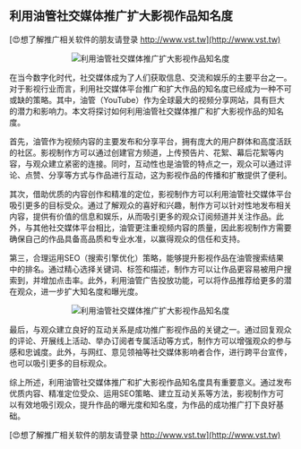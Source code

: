 ## **利用油管社交媒体推广扩大影视作品知名度**

[😍想了解推广相关软件的朋友请登录 http://www.vst.tw](http://www.vst.tw)

 <center><img src="https://vst.tw/MP4/tuiguang/png/6.png" alt="利用油管社交媒体推广扩大影视作品知名度"></center>

在当今数字化时代，社交媒体成为了人们获取信息、交流和娱乐的主要平台之一。对于影视行业而言，利用社交媒体平台推广和扩大作品的知名度已经成为一种不可或缺的策略。其中，油管（YouTube）作为全球最大的视频分享网站，具有巨大的潜力和影响力。本文将探讨如何利用油管社交媒体推广和扩大影视作品的知名度。

首先，油管作为视频内容的主要发布和分享平台，拥有庞大的用户群体和高度活跃的社区。影视制作方可以通过创建官方频道，上传预告片、花絮、幕后花絮等内容，与观众建立紧密的连接。同时，互动性也是油管的特点之一，观众可以通过评论、点赞、分享等方式与作品进行互动，这为影视作品的传播和扩散提供了便利。

其次，借助优质的内容创作和精准的定位，影视制作方可以利用油管社交媒体平台吸引更多的目标受众。通过了解观众的喜好和兴趣，制作方可以针对性地发布相关内容，提供有价值的信息和娱乐，从而吸引更多的观众订阅频道并关注作品。此外，与其他社交媒体平台相比，油管更注重视频内容的质量，因此影视制作方需要确保自己的作品具备高品质和专业水准，以赢得观众的信任和支持。

第三，合理运用SEO（搜索引擎优化）策略，能够提升影视作品在油管搜索结果中的排名。通过精心选择关键词、标签和描述，制作方可以让作品更容易被用户搜索到，并增加点击率。此外，利用油管广告投放功能，可以将作品推荐给更多的潜在观众，进一步扩大知名度和曝光度。

 <center><img src="https://vst.tw/MP4/tuiguang/png/6.png" alt="利用油管社交媒体推广扩大影视作品知名度"></center>

最后，与观众建立良好的互动关系是成功推广影视作品的关键之一。通过回复观众的评论、开展线上活动、举办订阅者专属活动等方式，制作方可以增强观众的参与感和忠诚度。此外，与网红、意见领袖等社交媒体影响者合作，进行跨平台宣传，也可以吸引更多的目标观众。

综上所述，利用油管社交媒体推广和扩大影视作品知名度具有重要意义。通过发布优质内容、精准定位受众、运用SEO策略、建立互动关系等方法，影视制作方可以有效地吸引观众，提升作品的曝光度和知名度，为作品的成功推广打下良好基础。

[😍想了解推广相关软件的朋友请登录 http://www.vst.tw](http://www.vst.tw)



